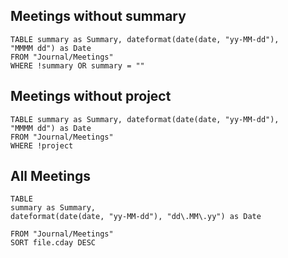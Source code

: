## Meetings without summary

```dataview
TABLE summary as Summary, dateformat(date(date, "yy-MM-dd"), "MMMM dd") as Date 
FROM "Journal/Meetings"
WHERE !summary OR summary = ""
```


## Meetings without project

```dataview
TABLE summary as Summary, dateformat(date(date, "yy-MM-dd"), "MMMM dd") as Date
FROM "Journal/Meetings"
WHERE !project
```


## All Meetings

```dataview
TABLE 
summary as Summary, 
dateformat(date(date, "yy-MM-dd"), "dd\.MM\.yy") as Date

FROM "Journal/Meetings"
SORT file.cday DESC
```

